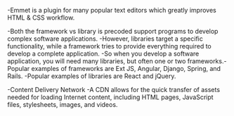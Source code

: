 <!-- -----Emmet----- -->
-Emmet is a plugin for many popular text editors which greatly improves HTML & CSS workflow.

<!-- -----Difference between a Library and Framework----- -->
-Both the framework vs library is precoded support programs to develop complex software applications.
-However, libraries target a specific functionality, while a framework tries to provide everything required to develop a complete application. 
-So when you develop a software application, you will need many libraries, but often one or two frameworks.-Popular examples of frameworks are Ext JS, Angular, Django, Spring, and Rails.
-Popular examples of libraries are React and jQuery.

<!-- -----CDN----- -->
-Content Delivery Network
-A CDN allows for the quick transfer of assets needed for loading Internet content, including HTML pages, JavaScript files, stylesheets, images, and videos.